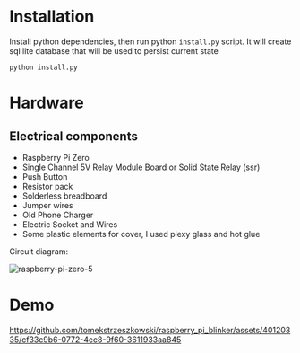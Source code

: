 # Installation

Install python dependencies, then run python `install.py` script. It will create sql lite database
that will be used to persist current state

```
python install.py
```
# Hardware 

## Electrical components
 - Raspberry Pi Zero
 - Single Channel 5V Relay Module Board or Solid State Relay (ssr)
 - Push Button
 - Resistor pack
 - Solderless breadboard
 - Jumper wires
 - Old Phone Charger
 - Electric Socket and Wires
 - Some plastic elements for cover, I used plexy glass and hot glue 

Circuit diagram:

![raspberry-pi-zero-5](https://github.com/tomekstrzeszkowski/raspberry_pi_blinker/assets/40120335/d6e8e9a6-460b-4b76-8fe5-7d1bba4f82ce)

# Demo

https://github.com/tomekstrzeszkowski/raspberry_pi_blinker/assets/40120335/cf33c9b6-0772-4cc8-9f60-3611933aa845

